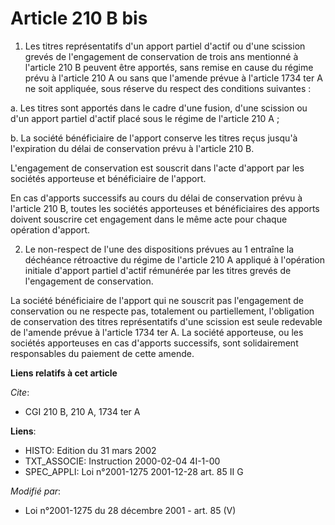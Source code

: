 # Article 210 B bis

1. Les titres représentatifs d'un apport partiel d'actif ou d'une scission grevés de l'engagement de conservation de trois
ans mentionné à l'article 210 B peuvent être apportés, sans remise en cause du régime prévu à l'article 210 A ou sans que
l'amende prévue à l'article 1734 ter A ne soit appliquée, sous réserve du respect des conditions suivantes :

a. Les titres sont apportés dans le cadre d'une fusion, d'une scission ou d'un apport partiel d'actif placé sous le régime de
l'article 210 A ;

b. La société bénéficiaire de l'apport conserve les titres reçus jusqu'à l'expiration du délai de conservation prévu à
l'article 210 B.

L'engagement de conservation est souscrit dans l'acte d'apport par les sociétés apporteuse et bénéficiaire de l'apport.

En cas d'apports successifs au cours du délai de conservation prévu à l'article 210 B, toutes les sociétés apporteuses et
bénéficiaires des apports doivent souscrire cet engagement dans le même acte pour chaque opération d'apport.

2. Le non-respect de l'une des dispositions prévues au 1 entraîne la déchéance rétroactive du régime de l'article 210 A
appliqué à l'opération initiale d'apport partiel d'actif rémunérée par les titres grevés de l'engagement de conservation.

La société bénéficiaire de l'apport qui ne souscrit pas l'engagement de conservation ou ne respecte pas, totalement ou
partiellement, l'obligation de conservation des titres représentatifs d'une scission est seule redevable de l'amende prévue à
l'article 1734 ter A. La société apporteuse, ou les sociétés apporteuses en cas d'apports successifs, sont solidairement
responsables du paiement de cette amende.

**Liens relatifs à cet article**

_Cite_:

  - CGI 210 B, 210 A, 1734 ter A

**Liens**:

  - HISTO: Edition du 31 mars 2002
  - TXT_ASSOCIE: Instruction 2000-02-04 4I-1-00
  - SPEC_APPLI: Loi n°2001-1275 2001-12-28 art. 85 II G

_Modifié par_:

  - Loi n°2001-1275 du 28 décembre 2001 - art. 85 (V)
